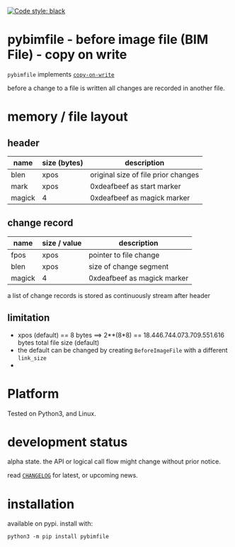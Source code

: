 
[![Code style: black](https://img.shields.io/badge/code%20style-black-000000.svg)](https://github.com/psf/black)


# pybimfile - before image file (BIM File) - copy on write

`pybimfile` implements [`copy-on-write`](https://en.wikipedia.org/wiki/Copy-on-write)

before a change to a file is written all changes are recorded in another file.


# memory / file layout

## header

| name | size (bytes) | description |
| --- | --- | --- | 
| blen | xpos | original size of file prior changes |
| mark | xpos | 0xdeafbeef as start marker |
| magick | 4 | 0xdeafbeef as magick marker |

## change record

| name | size / value | description |
| --- | --- | --- | 
| fpos | xpos | pointer to file change |
| blen | xpos | size of change segment |
| magick | 4 | 0xdeafbeef as magick marker |

a list of change records is stored as continuously stream after header


## limitation

- xpos (default) == 8 bytes ==> 2**(8*8) 
== 18.446.744.073.709.551.616 bytes total file size (default)
- the default can be changed by creating `BeforeImageFile` with a different `link_size`
- 


# Platform

Tested on Python3, and Linux.


# development status

alpha state.
the API or logical call flow might change without prior notice.

read [`CHANGELOG`](https://github.com/kr-g/pybimfile/blob/main/CHANGELOG.MD)
for latest, or upcoming news.


# installation
    
available on pypi. install with:

    python3 -m pip install pybimfile
    
